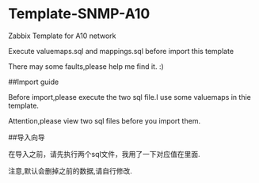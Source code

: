 # Template-SNMP-A10

Zabbix Template for A10 network

Execute valuemaps.sql and mappings.sql before import this template

There may some faults,please help me find it. :)

##Import guide

Before import,please execute the two sql file.I use some valuemaps in thie template.

Attention,please view two sql files before you import them.

##导入向导

在导入之前，请先执行两个sql文件，我用了一下对应值在里面.

注意,默认会删掉之前的数据,请自行修改.
